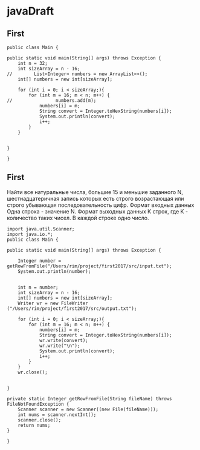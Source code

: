 # javaDraft

## First
    public class Main {

    public static void main(String[] args) throws Exception {
        int n = 32;
        int sizeArray = n - 16;
    //        List<Integer> numbers = new ArrayList<>();
        int[] numbers = new int[sizeArray];

        for (int i = 0; i < sizeArray;){
            for (int m = 16; m < n; m++) {
    //                numbers.add(m);
                numbers[i] = m;
                String convert = Integer.toHexString(numbers[i]);
                System.out.println(convert);
                i++;
            }
        }


    }

    }
   
## First
Найти все натуральные числа, большие 15 и меньшие заданного N, шестнадцатеричная запись которых есть строго возрастающая или строго убывающая последовательность цифр.
Формат входных данных
Одна строка - значение N.
Формат выходных данных
К строк, где K - количество таких чисел. В каждой строке одно число.

    import java.util.Scanner;
    import java.io.*;
    public class Main {

    public static void main(String[] args) throws Exception {

        Integer number = getRowFromFile("/Users/rim/project/first2017/src/input.txt");
        System.out.println(number);


        int n = number;
        int sizeArray = n - 16;
        int[] numbers = new int[sizeArray];
        Writer wr = new FileWriter ("/Users/rim/project/first2017/src/output.txt");

        for (int i = 0; i < sizeArray;){
            for (int m = 16; m < n; m++) {
                numbers[i] = m;
                String convert = Integer.toHexString(numbers[i]);
                wr.write(convert);
                wr.write("\n");
                System.out.println(convert);
                i++;
            }
        }
        wr.close();


    }

    private static Integer getRowFromFile(String fileName) throws FileNotFoundException {
        Scanner scanner = new Scanner((new File(fileName)));
        int nums = scanner.nextInt();
        scanner.close();
        return nums;
    }

    }
   
